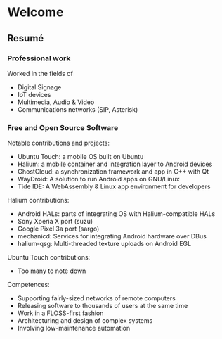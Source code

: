 # Welcome

## Resumé

### Professional work

Worked in the fields of
- Digital Signage
- IoT devices
- Multimedia, Audio & Video
- Communications networks (SIP, Asterisk)


### Free and Open Source Software

Notable contributions and projects:
- Ubuntu Touch: a mobile OS built on Ubuntu
- Halium: a mobile container and integration layer to Android devices
- GhostCloud: a synchronization framework and app in C++ with Qt
- WayDroid: A solution to run Android apps on GNU/Linux
- Tide IDE: A WebAssembly & Linux app environment for developers

Halium contributions:
- Android HALs: parts of integrating OS with Halium-compatible HALs
- Sony Xperia X port (suzu)
- Google Pixel 3a port (sargo)
- mechanicd: Services for integrating Android hardware over DBus
- halium-qsg: Multi-threaded texture uploads on Android EGL

Ubuntu Touch contributions:
- Too many to note down

Competences:
- Supporting fairly-sized networks of remote computers
- Releasing software to thousands of users at the same time
- Work in a FLOSS-first fashion
- Architecturing and design of complex systems
- Involving low-maintenance automation
